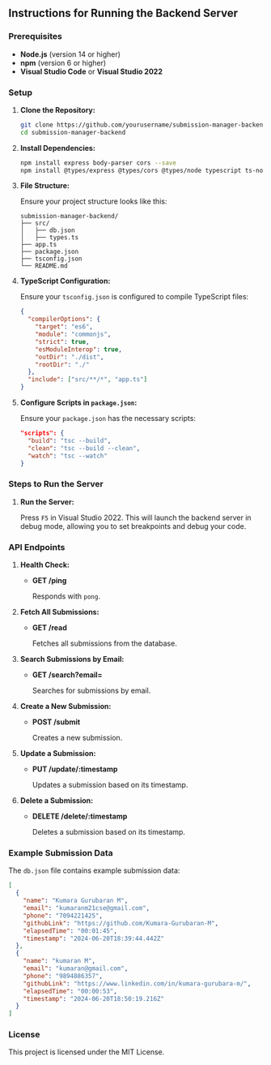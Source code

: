 
## Instructions for Running the Backend Server

### Prerequisites

- **Node.js** (version 14 or higher)
- **npm** (version 6 or higher)
- **Visual Studio Code** or **Visual Studio 2022**

### Setup

1. **Clone the Repository:**

    ```bash
    git clone https://github.com/yourusername/submission-manager-backend.git
    cd submission-manager-backend
    ```

2. **Install Dependencies:**

    ```bash
    npm install express body-parser cors --save
    npm install @types/express @types/cors @types/node typescript ts-node --save-dev
    ```

3. **File Structure:**

    Ensure your project structure looks like this:

    ```
    submission-manager-backend/
    ├── src/
    │   ├── db.json
    │   ├── types.ts
    ├── app.ts
    ├── package.json
    ├── tsconfig.json
    └── README.md
    ```

4. **TypeScript Configuration:**

    Ensure your `tsconfig.json` is configured to compile TypeScript files:

    ```json
    {
      "compilerOptions": {
        "target": "es6",
        "module": "commonjs",
        "strict": true,
        "esModuleInterop": true,
        "outDir": "./dist",
        "rootDir": "./"
      },
      "include": ["src/**/*", "app.ts"]
    }
    ```

5. **Configure Scripts in `package.json`:**

    Ensure your `package.json` has the necessary scripts:

    ```json
    "scripts": {
      "build": "tsc --build",
      "clean": "tsc --build --clean",
      "watch": "tsc --watch"
    }
    ```

### Steps to Run the Server


1. **Run the Server:**

    Press `F5` in Visual Studio 2022. This will launch the backend server in debug mode, allowing you to set breakpoints and debug your code.

### API Endpoints

1. **Health Check:**

    - **GET /ping**

      Responds with `pong`.

2. **Fetch All Submissions:**

    - **GET /read**

      Fetches all submissions from the database.

3. **Search Submissions by Email:**

    - **GET /search?email=<email>**

      Searches for submissions by email.

4. **Create a New Submission:**

    - **POST /submit**

      Creates a new submission.

5. **Update a Submission:**

    - **PUT /update/:timestamp**

      Updates a submission based on its timestamp.

6. **Delete a Submission:**

    - **DELETE /delete/:timestamp**

      Deletes a submission based on its timestamp.

### Example Submission Data

The `db.json` file contains example submission data:

```json
[
  {
    "name": "Kumara Gurubaran M",
    "email": "kumaranm21cse@gmail.com",
    "phone": "7094221425",
    "githubLink": "https://github.com/Kumara-Gurubaran-M",
    "elapsedTime": "00:01:45",
    "timestamp": "2024-06-20T18:39:44.442Z"
  },
  {
    "name": "kumaran M",
    "email": "kumaran@gmail.com",
    "phone": "9894886357",
    "githubLink": "https://www.linkedin.com/in/kumara-gurubara-m/",
    "elapsedTime": "00:00:53",
    "timestamp": "2024-06-20T18:50:19.216Z"
  }
]
```

### License

This project is licensed under the MIT License.


